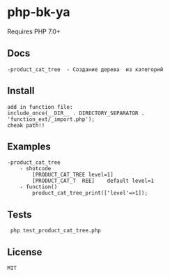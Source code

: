 # php-bk-ya

Requires PHP 7.0+

## Docs
  
    -product_cat_tree  - Создание дерева  из категорий 
  
## Install
    add in function file:
    include_once(__DIR__ . DIRECTORY_SEPARATOR . 'function_ext/_import.php');
    cheak path!!

## Examples
    -product_cat_tree
        - shotcode	
            [PRODUCT_CAT_TREE level=1]
            [PRODUCT_CAT_T  REE]    default level=1
        - function()
            product_cat_tree_print(['level'=>1]);
            
          

## Tests

     php test_product_cat_tree.php

## License
    MIT
